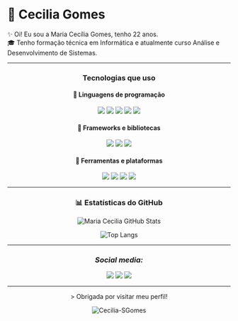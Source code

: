 # 🌷 Cecilia Gomes

✨ Oi! Eu sou a Maria Cecília Gomes, tenho 22 anos.  
🎓 Tenho formação técnica em Informática e atualmente curso Análise e Desenvolvimento de Sistemas.  

---

<h3 align="center"> Tecnologias que uso</h3>

<h4 align="center">🔹 Linguagens de programação</h4>
<p align="center">
  <img src="https://img.shields.io/badge/Java-C8A2C8?style=for-the-badge&logo=java&logoColor=white" />
  <img src="https://img.shields.io/badge/JavaScript-C8A2C8?style=for-the-badge&logo=javascript&logoColor=white" />
  <img src="https://img.shields.io/badge/Python-C8A2C8?style=for-the-badge&logo=python&logoColor=white" />
  <img src="https://img.shields.io/badge/HTML5-C8A2C8?style=for-the-badge&logo=html5&logoColor=white" />
  <img src="https://img.shields.io/badge/MySQL-C8A2C8?style=for-the-badge&logo=mysql&logoColor=white" />
</p>

<h4 align="center">🔹 Frameworks e bibliotecas</h4>
<p align="center">
  <img src="https://img.shields.io/badge/Spring-C8A2C8?style=for-the-badge&logo=spring&logoColor=white" />
  <img src="https://img.shields.io/badge/React-C8A2C8?style=for-the-badge&logo=react&logoColor=white" />
  <img src="https://img.shields.io/badge/React_Native-C8A2C8?style=for-the-badge&logo=react&logoColor=white" />
</p>

<h4 align="center">🔹 Ferramentas e plataformas</h4>
<p align="center">
  <img src="https://img.shields.io/badge/GitHub-C8A2C8?style=for-the-badge&logo=github&logoColor=white" />
  <img src="https://img.shields.io/badge/VS_Code-C8A2C8?style=for-the-badge&logo=visual-studio-code&logoColor=white" />
  <img src="https://img.shields.io/badge/Figma-C8A2C8?style=for-the-badge&logo=figma&logoColor=white" />
  <img src="https://img.shields.io/badge/Notion-C8A2C8?style=for-the-badge&logo=notion&logoColor=white" />
</p>

---

<h3 align="center">📊 Estatísticas do GitHub</h3>

<p align="center">
  <img alt="Maria Cecilia GitHub Stats" src="https://github-readme-stats.vercel.app/api?username=Cecilia-SGomes&show_icons=true&theme=dracula&include_all_commits=true&locale=pt-br" />
</p>

<p align="center">
  <img alt="Top Langs" src="https://github-readme-stats.vercel.app/api/top-langs/?username=Cecilia-SGomes&theme=dracula&layout=compact&custom_title=Tecnologias&langs_count=9" />
</p>

---

<h3 align="center"><i> Social media:</i></h3> 
<div align="center"> 
  <a href="https://instagram.com/ceciliaa_ssantos" target="_blank"><img src="https://img.shields.io/badge/Instagram-C8A2C8?style=for-the-badge&logo=instagram&logoColor=white"></a>
  <a href="mailto:ceciliaagomes09@email.com"><img src="https://img.shields.io/badge/Gmail-C8A2C8?style=for-the-badge&logo=gmail&logoColor=white"></a>
  <a href="https://www.linkedin.com/in/maria-cecilia-gomes12" target="_blank"><img src="https://img.shields.io/badge/LinkedIn-C8A2C8?style=for-the-badge&logo=linkedin&logoColor=white"></a>  
</div>

---

<p align="center">
  > Obrigada por visitar meu perfil!
</p>

<p align="center"> 
  <img src="https://komarev.com/ghpvc/?username=Cecilia-SGomes&label=Profile%20views&color=C8A2C8&style=flat" alt="Cecilia-SGomes" />
</p>
